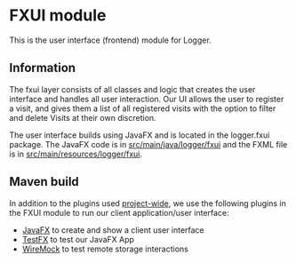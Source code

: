 # FXUI module

This is the user interface (frontend) module for Logger.

## Information

The fxui layer consists of all classes and logic that creates the user interface and handles all user interaction. Our UI allows the user to register a visit, and gives them a list of all registered visits with the option to filter and delete Visits at their own discretion.

The user interface builds using JavaFX and is located in the logger.fxui package. The JavaFX code is in [src/main/java/logger/fxui](src/main/java/logger/fxui) and the FXML file is in [src/main/resources/logger/fxui](src/main/resources/logger/fxui).

## Maven build

In addition to the plugins used [project-wide](../README.md#structure_and_maven_build), we use the following plugins in the FXUI module to run our client application/user interface:

- [JavaFX](https://github.com/openjdk/jfx) to create and show a client user interface
- [TestFX](https://github.com/TestFX/TestFX) to test our JavaFX App
- [WireMock](https://github.com/tomakehurst/wiremock) to test remote storage interactions
